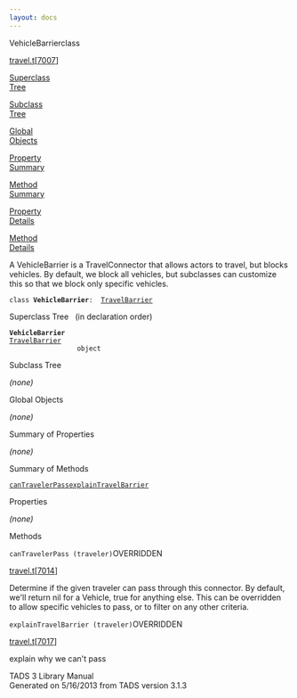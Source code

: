 ```yaml
---
layout: docs
---
```

<span class="title">VehicleBarrier</span><span class="type">class</span>

[travel.t](../file/travel.t.html)\[[7007](../source/travel.t.html#7007)\]

[Superclass  
Tree](#_SuperClassTree_)

[Subclass  
Tree](#_SubClassTree_)

[Global  
Objects](#_ObjectSummary_)

[Property  
Summary](#_PropSummary_)

[Method  
Summary](#_MethodSummary_)

[Property  
Details](#_Properties_)

[Method  
Details](#_Methods_)



A VehicleBarrier is a TravelConnector that allows actors to travel, but
blocks vehicles. By default, we block all vehicles, but subclasses can
customize this so that we block only specific vehicles.

`class `**`VehicleBarrier`**` :   `[`TravelBarrier`](../object/TravelBarrier.html)



<span id="_SuperClassTree_"></span>



<span class="hdln">Superclass Tree</span>   (in declaration order)



**`VehicleBarrier`**  
[`TravelBarrier`](../object/TravelBarrier.html)  
`                 object`  
<span id="_SubClassTree_"></span>



<span class="hdln">Subclass Tree</span>  



*(none)* <span id="_ObjectSummary_"></span>



<span class="hdln">Global Objects</span>  



*(none)* <span id="_PropSummary_"></span>



<span class="hdln">Summary of Properties</span>  







*(none)* <span id="_MethodSummary_"></span>



<span class="hdln">Summary of Methods</span>  



[`canTravelerPass`](#canTravelerPass)[`explainTravelBarrier`](#explainTravelBarrier)



<span id="_Properties_"></span>



<span class="hdln">Properties</span>  



*(none)* <span id="_Methods_"></span>



<span class="hdln">Methods</span>  



<span id="canTravelerPass"></span>

`canTravelerPass (traveler)`<span class="rem">OVERRIDDEN</span>

[travel.t](../file/travel.t.html)\[[7014](../source/travel.t.html#7014)\]



Determine if the given traveler can pass through this connector. By
default, we'll return nil for a Vehicle, true for anything else. This
can be overridden to allow specific vehicles to pass, or to filter on
any other criteria.



<span id="explainTravelBarrier"></span>

`explainTravelBarrier (traveler)`<span class="rem">OVERRIDDEN</span>

[travel.t](../file/travel.t.html)\[[7017](../source/travel.t.html#7017)\]



explain why we can't pass





TADS 3 Library Manual  
Generated on 5/16/2013 from TADS version 3.1.3


